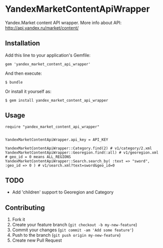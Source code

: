 # YandexMarketContentApiWrapper

Yandex.Market content API wrapper. More info about API: http://api.yandex.ru/market/content/

## Installation

Add this line to your application's Gemfile:

    gem 'yandex_market_content_api_wrapper'

And then execute:

    $ bundle

Or install it yourself as:

    $ gem install yandex_market_content_api_wrapper

## Usage

```
require "yandex_market_content_api_wrapper"


YandexMarketContentApiWrapper.api_key = API_KEY

YandexMarketContentApiWrapper::Category.find(2) # v1/category/2.xml
YandexMarketContentApiWrapper::Georegion.find(:all) # v1/georegion.xml
# geo_id = 0 means ALL_REGIONS
YandexMarketContentApiWrapper::Search.search_by( :text => "sword", :geo_id => 0 ) # v1/search.xml?text=sword&geo_id=0
```

## TODO

* Add 'children' support to Georegion and Category

## Contributing

1. Fork it
2. Create your feature branch (`git checkout -b my-new-feature`)
3. Commit your changes (`git commit -am 'Add some feature'`)
4. Push to the branch (`git push origin my-new-feature`)
5. Create new Pull Request
